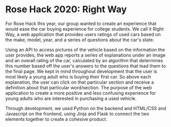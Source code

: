 # Rose Hack 2020: Right Way
For Rose Hack this year, our group wanted to create an experience that would ease the car buying experience for college students. We call it Right Way, a web application that provides users ratings of used cars based on the make, model, year, and a series of questions about the car's state. 

Using an API to access pictures of the vehicle based on the information the user provides, the web app reports a series of explanations under an image and an overall rating of the car, calculated by an algorithm that determines this number based off the user's answers to the questions that lead them to the final page. We kept in mind throughout development that the user is most likely a young adult who is buying their first car. So above each explanation, the user can click on that particular section and receive a definition about that particular word/section. The purpose of the web application to create a more positive and less confusing experience for young adults who are interested in purchasing a used vehicle. 

Through development, we used Python on the backend and HTML/CSS and Javascript on the frontend, using Jinja and Flask to connect the two elements together to create a cohesive product.
